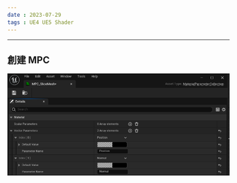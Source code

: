 ```yaml
---
date : 2023-07-29
tags : UE4 UE5 Shader
---
```

---
## 創建 MPC
![20230729181511](https://raw.githubusercontent.com/agin0634/DuriShen_DevNote/main/Archives/Images/20230729181511.png)